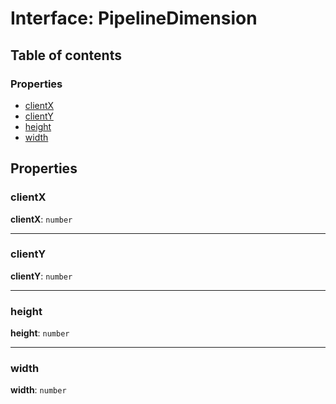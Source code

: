 # Interface: PipelineDimension

## Table of contents

### Properties

* [clientX](/en/auto-docs/editor/interfaces/PipelineDimension.md#clientx)
* [clientY](/en/auto-docs/editor/interfaces/PipelineDimension.md#clienty)
* [height](/en/auto-docs/editor/interfaces/PipelineDimension.md#height)
* [width](/en/auto-docs/editor/interfaces/PipelineDimension.md#width)

## Properties

### clientX

**clientX**: `number`

***

### clientY

**clientY**: `number`

***

### height

**height**: `number`

***

### width

**width**: `number`
